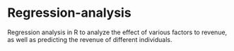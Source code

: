 # Regression-analysis
Regression analysis in R to analyze the effect of various factors to revenue, as well as predicting the revenue of different individuals.
